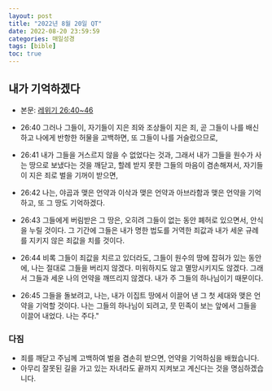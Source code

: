 ```yaml
---
layout: post
title: "2022년 8월 20일 QT"
date: 2022-08-20 23:59:59
categories: 매일성경
tags: [bible]
toc: true
---
```


## 내가 기억하겠다
- 본문: [레위기 26:40~46](https://www.bskorea.or.kr/bible/korbibReadpage.php?version=SAENEW&book=lev&chap=26&sec=40&cVersion=&fontSize=15px&fontWeight=normal#focus)

- 26:40 그러나 그들이, 자기들이 지은 죄와 조상들이 지은 죄, 곧 그들이 나를 배신하고 나에게 반항한 허물을 고백하면, 또 그들이 나를 거슬렀으므로,
- 26:41 내가 그들을 거스르지 않을 수 없었다는 것과, 그래서 내가 그들을 원수가 사는 땅으로 보냈다는 것을 깨닫고, 할례 받지 못한 그들의 마음이 겸손해져서, 자기들이 지은 죄로 벌을 기꺼이 받으면,
- 26:42 나는, 야곱과 맺은 언약과 이삭과 맺은 언약과 아브라함과 맺은 언약을 기억하고, 또 그 땅도 기억하겠다.
- 26:43 그들에게 버림받은 그 땅은, 오히려 그들이 없는 동안 폐허로 있으면서, 안식을 누릴 것이다. 그 기간에 그들은 내가 명한 법도를 거역한 죄값과 내가 세운 규례를 지키지 않은 죄값을 치를 것이다.
- 26:44 비록 그들이 죄값을 치르고 있더라도, 그들이 원수의 땅에 잡혀가 있는 동안에, 나는 절대로 그들을 버리지 않겠다. 미워하지도 않고 멸망시키지도 않겠다. 그래서 그들과 세운 나의 언약을 깨뜨리지 않겠다. 내가 주 그들의 하나님이기 때문이다.
- 26:45 그들을 돌보려고, 나는, 내가 이집트 땅에서 이끌어 낸 그 첫 세대와 맺은 언약을 기억할 것이다. 나는 그들의 하나님이 되려고, 뭇 민족이 보는 앞에서 그들을 이끌어 내었다. 나는 주다."

### 다짐
- 죄를 깨닫고 주님께 고백하여 벌을 겸손히 받으면, 언약을 기억하심을 배웠습니다.
- 아무리 잘못된 길을 가고 있는 자녀라도 끝까지 지켜보고 계신다는 것을 명심하겠습니다.

